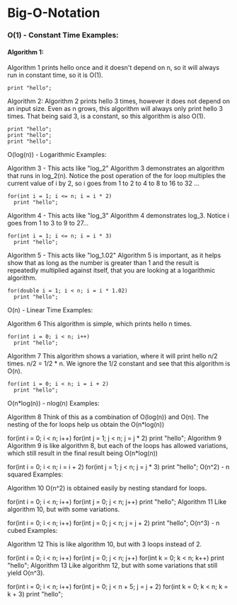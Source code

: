 # Big-O-Notation

### O(1) - Constant Time Examples:

#### Algorithm 1:
Algorithm 1 prints hello once and it doesn't depend on n, so it will always run in constant time, so it is O(1).

    print "hello";
Algorithm 2:
Algorithm 2 prints hello 3 times, however it does not depend on an input size. Even as n grows, this algorithm will always only print hello 3 times. That being said 3, is a constant, so this algorithm is also O(1).

    print "hello";
    print "hello";
    print "hello";
O(log(n)) - Logarithmic Examples:

Algorithm 3 - This acts like "log_2"
Algorithm 3 demonstrates an algorithm that runs in log_2(n). Notice the post operation of the for loop multiples the current value of i by 2, so i goes from 1 to 2 to 4 to 8 to 16 to 32 ...

    for(int i = 1; i <= n; i = i * 2)
      print "hello";
Algorithm 4 - This acts like "log_3"
Algorithm 4 demonstrates log_3. Notice i goes from 1 to 3 to 9 to 27...

    for(int i = 1; i <= n; i = i * 3)
      print "hello";
Algorithm 5 - This acts like "log_1.02"
Algorithm 5 is important, as it helps show that as long as the number is greater than 1 and the result is repeatedly multiplied against itself, that you are looking at a logarithmic algorithm.

    for(double i = 1; i < n; i = i * 1.02)
      print "hello";
O(n) - Linear Time Examples:

Algorithm 6
This algorithm is simple, which prints hello n times.

    for(int i = 0; i < n; i++)
      print "hello";
Algorithm 7
This algorithm shows a variation, where it will print hello n/2 times. n/2 = 1/2 * n. We ignore the 1/2 constant and see that this algorithm is O(n).

    for(int i = 0; i < n; i = i + 2)
      print "hello";
O(n*log(n)) - nlog(n) Examples:

Algorithm 8
Think of this as a combination of O(log(n)) and O(n). The nesting of the for loops help us obtain the O(n*log(n))

for(int i = 0; i < n; i++)
  for(int j = 1; j < n; j = j * 2)
    print "hello";
Algorithm 9
Algorithm 9 is like algorithm 8, but each of the loops has allowed variations, which still result in the final result being O(n*log(n))

for(int i = 0; i < n; i = i + 2)
  for(int j = 1; j < n; j = j * 3)
    print "hello";
O(n^2) - n squared Examples:

Algorithm 10
O(n^2) is obtained easily by nesting standard for loops.

for(int i = 0; i < n; i++)
  for(int j = 0; j < n; j++)
    print "hello";
Algorithm 11
Like algorithm 10, but with some variations.

for(int i = 0; i < n; i++)
  for(int j = 0; j < n; j = j + 2)
    print "hello";
O(n^3) - n cubed Examples:

Algorithm 12
This is like algorithm 10, but with 3 loops instead of 2.

for(int i = 0; i < n; i++)
  for(int j = 0; j < n; j++)
    for(int k = 0; k < n; k++)
      print "hello";
Algorithm 13
Like algorithm 12, but with some variations that still yield O(n^3).

for(int i = 0; i < n; i++)
  for(int j = 0; j < n + 5; j = j + 2)
    for(int k = 0; k < n; k = k + 3)
      print "hello";
